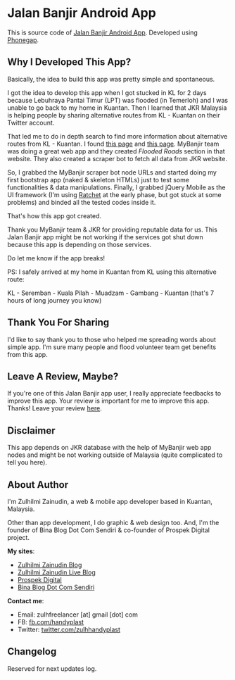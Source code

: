 Jalan Banjir Android App
========================

This is source code of [Jalan Banjir Android App](https://play.google.com/store/apps/details?id=com.zulhilmizainudin.jalanbanjir). Developed using [Phonegap](http://phonegap.com).

Why I Developed This App?
-------------------------

Basically, the idea to build this app was pretty simple and spontaneous.

I got the idea to develop this app when I got stucked in KL for 2 days because Lebuhraya Pantai Timur (LPT) was flooded (in Temerloh) and I was unable to go back to my home in Kuantan. Then I learned that JKR Malaysia is helping people by sharing alternative routes from KL - Kuantan on their Twitter account.

That led me to do in depth search to find more information about alternative routes from KL - Kuantan. I found [this page](http://bencanaalam.jkr.gov.my/content.php?ida=&type=STAT&page=status) and [this page](http://mybanjir.com/). MyBanjir team was doing a great web app and they created *Flooded Roads* section in that website. They also created a scraper bot to fetch all data from JKR website.

So, I grabbed the MyBanjir scraper bot node URLs and started doing my first bootstrap app (naked & skeleton HTMLs) just to test some functionalities & data manipulations. Finally, I grabbed jQuery Mobile as the UI framework (I'm using [Ratchet](http://goratchet.com/) at the early phase, but got stuck at some problems) and binded all the tested codes inside it.

That's how this app got created.

Thank you MyBanjir team & JKR for providing reputable data for us. This Jalan Banjir app might be not working if the services got shut down because this app is depending on those services.

Do let me know if the app breaks!

PS: I safely arrived at my home in Kuantan from KL using this alternative route:

KL - Seremban - Kuala Pilah - Muadzam - Gambang - Kuantan (that's 7 hours of long journey you know)

Thank You For Sharing
---------------------

I'd like to say thank you to those who helped me spreading words about simple app. I'm sure many people and flood volunteer team get benefits from this app.

Leave A Review, Maybe?
----------------------

If you're one of this Jalan Banjir app user, I really appreciate feedbacks to improve this app. Your review is important for me to improve this app. Thanks! Leave your review [here](https://play.google.com/store/apps/details?id=com.zulhilmizainudin.jalanbanjir).

Disclaimer
----------

This app depends on JKR database with the help of MyBanjir web app nodes and might be not working outside of Malaysia (quite complicated to tell you here).

About Author
------------

I'm Zulhilmi Zainudin, a web & mobile app developer based in Kuantan, Malaysia.

Other than app development, I do graphic & web design too. And, I'm the founder of Bina Blog Dot Com Sendiri & co-founder of Prospek Digital project.

**My sites**:

 - [Zulhilmi Zainudin Blog](http://zulhilmizainudin.com/blog/)
 - [Zulhilmi Zainudin Live Blog](http://zulhilmizainudin.com/live/)
 - [Prospek Digital](http://www.prospekdigital.com/)
 - [Bina Blog Dot Com Sendiri](http://www.binablogdotcomsendiri.com/)

**Contact me**:

 - Email: zulhfreelancer [at] gmail [dot] com
 - FB: [fb.com/handyplast](http://fb.com/handyplast)
 - Twitter: [twitter.com/zulhhandyplast](http://twitter.com/zulhhandyplast)


Changelog
---------

Reserved for next updates log.